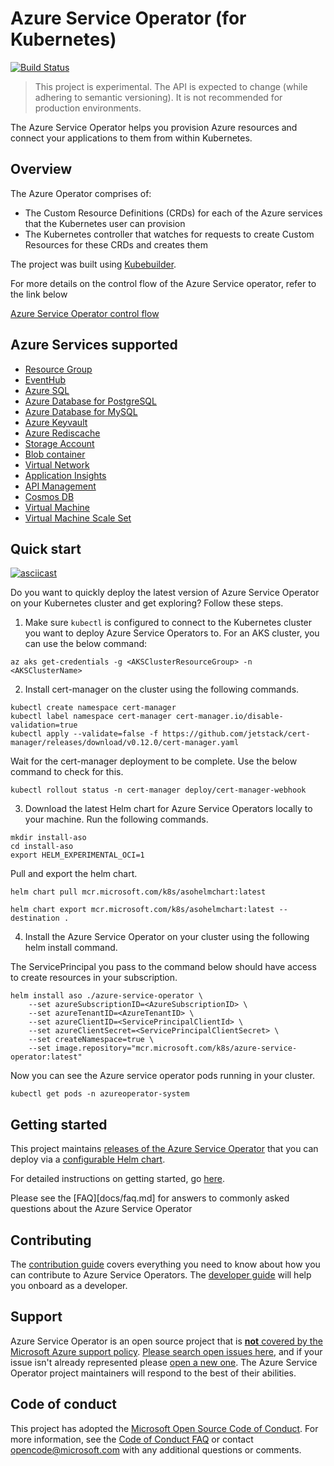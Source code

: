 # Azure Service Operator (for Kubernetes)

[![Build Status](https://dev.azure.com/azure/azure-service-operator/_apis/build/status/Azure.azure-service-operator?branchName=master)](https://dev.azure.com/azure/azure-service-operator/_build/latest?definitionId=36&branchName=master)

> This project is experimental. The API is expected to change (while adhering to semantic versioning). It is not recommended for production environments.

The Azure Service Operator helps you provision Azure resources and connect your applications to them from within Kubernetes.

## Overview

The Azure Operator comprises of:

- The Custom Resource Definitions (CRDs) for each of the Azure services that the Kubernetes user can provision
- The Kubernetes controller that watches for requests to create Custom Resources for these CRDs and creates them

The project was built using [Kubebuilder](https://book.kubebuilder.io/).

For more details on the control flow of the Azure Service operator, refer to the link below

[Azure Service Operator control flow](/docs/design/controlflow.md)

## Azure Services supported

- [Resource Group](/docs/services/resourcegroup/resourcegroup.md)
- [EventHub](/docs/services/eventhub/eventhub.md)
- [Azure SQL](/docs/services/azuresql/azuresql.md)
- [Azure Database for PostgreSQL](/docs/services/postgresql/postgresql.md)
- [Azure Database for MySQL](/docs/services/mysql/mysql.md)
- [Azure Keyvault](/docs/services/keyvault/keyvault.md)
- [Azure Rediscache](/docs/services/rediscache/rediscache.md)
- [Storage Account](/docs/services/storage/storageaccount.md)
- [Blob container](/docs/services/storage/blobcontainer.md)
- [Virtual Network](/docs/services/virtualnetwork/virtualnetwork.md)
- [Application Insights](/docs/services/appinsights/appinsights.md)
- [API Management](/docs/services/apimgmt/apimgmt.md)
- [Cosmos DB](/docs/services/cosmosdb/cosmosdb.md)
- [Virtual Machine](/docs/services/virtualmachine/virtualmachine.md)
- [Virtual Machine Scale Set](/docs/services/vmscaleset/vmscaleset.md)

## Quick start

[![asciicast](https://asciinema.org/a/ST78qOYXcG6s53VsHF1TkfeiQ.png)](https://asciinema.org/a/ST78qOYXcG6s53VsHF1TkfeiQ?autoplay=1)

Do you want to quickly deploy the latest version of Azure Service Operator on your Kubernetes cluster and get exploring? Follow these steps.

1. Make sure `kubectl` is configured to connect to the Kubernetes cluster you want to deploy Azure Service Operators to.
For an AKS cluster, you can use the below command:

```
az aks get-credentials -g <AKSClusterResourceGroup> -n <AKSClusterName>
```

2. Install cert-manager on the cluster using the following commands.

```
kubectl create namespace cert-manager
kubectl label namespace cert-manager cert-manager.io/disable-validation=true
kubectl apply --validate=false -f https://github.com/jetstack/cert-manager/releases/download/v0.12.0/cert-manager.yaml
```

Wait for the cert-manager deployment to be complete. Use the below command to check for this.

```
kubectl rollout status -n cert-manager deploy/cert-manager-webhook
```

3. Download the latest Helm chart for Azure Service Operators locally to your machine. Run the following commands.

```
mkdir install-aso
cd install-aso
export HELM_EXPERIMENTAL_OCI=1
```

Pull and export the helm chart.

```
helm chart pull mcr.microsoft.com/k8s/asohelmchart:latest
```

```
helm chart export mcr.microsoft.com/k8s/asohelmchart:latest --destination .
```

4. Install the Azure Service Operator on your cluster using the following helm install command.

The ServicePrincipal you pass to the command below should have access to create resources in your subscription.

```
helm install aso ./azure-service-operator \
    --set azureSubscriptionID=<AzureSubscriptionID> \
    --set azureTenantID=<AzureTenantID> \
    --set azureClientID=<ServicePrincipalClientId> \
    --set azureClientSecret=<ServicePrincipalClientSecret> \
    --set createNamespace=true \
    --set image.repository="mcr.microsoft.com/k8s/azure-service-operator:latest"
```

Now you can see the Azure service operator pods running in your cluster.

`kubectl get pods -n azureoperator-system`

## Getting started

This project maintains [releases of the Azure Service Operator](https://github.com/Azure/azure-service-operator/releases) that you can deploy via a [configurable Helm chart](/charts/azure-service-operator).

For detailed instructions on getting started, go [here](docs/howto/contents.md).

Please see the [FAQ][docs/faq.md] for answers to commonly asked questions about the Azure Service Operator

## Contributing

The [contribution guide][contribution-guide] covers everything you need to know about how you can contribute to Azure Service Operators. The [developer guide][developer-guide] will help you onboard as a developer.

## Support

Azure Service Operator is an open source project that is [**not** covered by the Microsoft Azure support policy](https://support.microsoft.com/en-us/help/2941892/support-for-linux-and-open-source-technology-in-azure). [Please search open issues here](https://github.com/Azure/azure-service-operator/issues), and if your issue isn't already represented please [open a new one](https://github.com/Azure/azure-service-operator/issues/new/choose). The Azure Service Operator project maintainers will respond to the best of their abilities.

## Code of conduct

This project has adopted the [Microsoft Open Source Code of Conduct](https://opensource.microsoft.com/codeofconduct/). For more information, see the [Code of Conduct FAQ](https://opensource.microsoft.com/codeofconduct/faq) or contact [opencode@microsoft.com](mailto:opencode@microsoft.com) with any additional questions or comments.

[contribution-guide]: CONTRIBUTING.md
[developer-guide]: docs/howto/contents.md
[FAQ]: docs/faq.md
